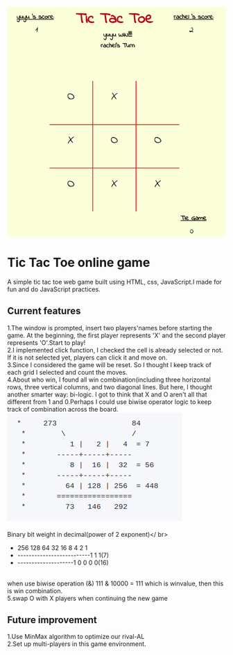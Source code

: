 ![Screenshot](game.png)
# Tic Tac Toe online game
A simple tic tac toe web game built using HTML, css, JavaScript.I made for fun and do JavaScript practices.

## Current features
1.The window is prompted, insert two players'names before starting the game. At the beginning, the first player represents 'X' and the second player represents 'O'.Start to play!</br>
2.I implemented click function, I checked the cell is already selected or not. If it is not selected yet, players can click it and move on. </br>
3.Since I considered the game will be reset. So I thought I keep track of each grid I selected and count the moves. </br>
4.About who win, I found all win combination(including three horizontal rows, three vertical columns, and two diagonal lines. But here, I thought another smarter way: bi-logic. I got to think that X and O aren't all that different from 1 and 0.Perhaps I could use biwise operator logic to keep track of combination across the board.</br>
![Screenshot](bi.png)

Binary bit weight in decimal(power of 2 exponent)</ br>

* 256 128 64 32 16 8 4 2 1
* --------------------------1 1 1(7)
* --------------------1 0 0 0 0(16)	   
</br>
when use biwise operation (&) 111 & 10000 = 111 which is winvalue, then this is win combination.</br>
5.swap O with X players when continuing the new game</br>

## Future improvement
1.Use MinMax algorithm to optimize our rival-AL </br>
2.Set up multi-players in this game environment.</br>




